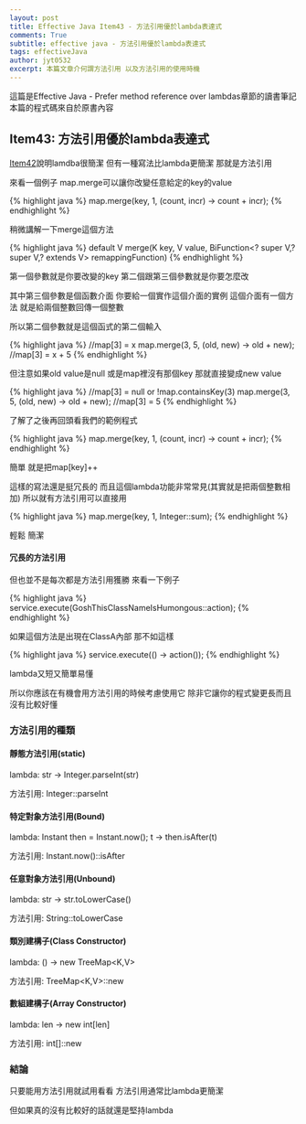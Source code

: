 ```yaml
---
layout: post
title: Effective Java Item43 - 方法引用優於lambda表達式 
comments: True 
subtitle: effective java - 方法引用優於lambda表達式
tags: effectiveJava
author: jyt0532
excerpt: 本篇文章介何謂方法引用 以及方法引用的使用時機
---
```


這篇是Effective Java - Prefer method reference over lambdas章節的讀書筆記 本篇的程式碼來自於原書內容

## Item43: 方法引用優於lambda表達式

[Item42](/2018/08/05/prefer-lambdas-to-anonymous-classes/)說明lamdba很簡潔 但有一種寫法比lambda更簡潔 那就是方法引用

來看一個例子 map.merge可以讓你改變任意給定的key的value

{% highlight java %}
map.merge(key, 1, (count, incr) -> count + incr);
{% endhighlight %}

稍微講解一下merge這個方法

{% highlight java %}
default V merge(K key, V value, BiFunction<? super V,? super V,? extends V> remappingFunction)
{% endhighlight %}

第一個參數就是你要改變的key 第二個跟第三個參數就是你要怎麼改

其中第三個參數是個函數介面 你要給一個實作這個介面的實例 這個介面有一個方法 就是給兩個整數回傳一個整數 

所以第二個參數就是這個函式的第二個輸入

{% highlight java %}
//map[3] = x
map.merge(3, 5, (old, new) -> old + new); //map[3] = x + 5
{% endhighlight %}

但注意如果old value是null 或是map裡沒有那個key 那就直接變成new value

{% highlight java %}
//map[3] = null or !map.containsKey(3)
map.merge(3, 5, (old, new) -> old + new); //map[3] = 5
{% endhighlight %}

了解了之後再回頭看我們的範例程式

{% highlight java %}
map.merge(key, 1, (count, incr) -> count + incr);
{% endhighlight %}

簡單 就是把map[key]++

這樣的寫法還是挺冗長的 而且這個lambda功能非常常見(其實就是把兩個整數相加) 所以就有方法引用可以直接用

{% highlight java %}
map.merge(key, 1, Integer::sum);
{% endhighlight %}

輕鬆 簡潔

#### 冗長的方法引用

但也並不是每次都是方法引用獲勝 來看一下例子

{% highlight java %}
service.execute(GoshThisClassNameIsHumongous::action);
{% endhighlight %}

如果這個方法是出現在ClassA內部 那不如這樣

{% highlight java %}
service.execute(() -> action());
{% endhighlight %}

lambda又短又簡單易懂

所以你應該在有機會用方法引用的時候考慮使用它 除非它讓你的程式變更長而且沒有比較好懂

### 方法引用的種類

#### 靜態方法引用(static)

lambda: str -> Integer.parseInt(str)

方法引用: Integer::parseInt

#### 特定對象方法引用(Bound)

lambda: Instant then = Instant.now(); t -> then.isAfter(t)

方法引用: Instant.now()::isAfter

#### 任意對象方法引用(Unbound)

lambda: str -> str.toLowerCase()

方法引用: String::toLowerCase

#### 類別建構子(Class Constructor)

lambda: () -> new TreeMap<K,V>

方法引用: TreeMap<K,V>::new

#### 數組建構子(Array Constructor)

lambda: len -> new int[len]

方法引用: int[]::new

### 結論

只要能用方法引用就試用看看 方法引用通常比lambda更簡潔

但如果真的沒有比較好的話就還是堅持lambda


